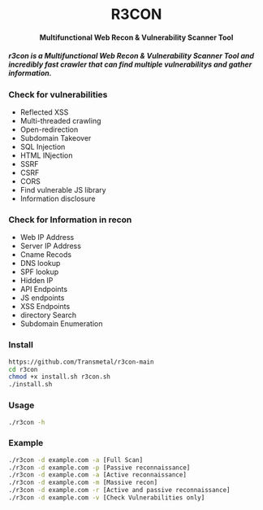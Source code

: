 <h1 align="center">
  <br>
  R3CON
  <br>
</h1>

<h4 align="center">Multifunctional Web Recon & Vulnerability Scanner Tool</h4>

##### r3con is a Multifunctional Web Recon & Vulnerability Scanner Tool and incredibly fast crawler that can find multiple vulnerabilitys and gather information.


### Check for vulnerabilities
- Reflected XSS
- Multi-threaded crawling
- Open-redirection
- Subdomain Takeover
- SQL Injection
- HTML INjection
- SSRF
- CSRF
- CORS
- Find vulnerable JS library
- Information disclosure

### Check for Information in recon
- Web IP Address
- Server IP Address
- Cname Recods
- DNS lookup
- SPF lookup
- Hidden IP
- API Endpoints
- JS endpoints
- XSS Endpoints
- directory Search
- Subdomain Enumeration


### Install
```bash
https://github.com/Transmetal/r3con-main
cd r3con
chmod +x install.sh r3con.sh
./install.sh
```
### Usage
```bash
./r3con -h

```
### Example
```bash
./r3con -d example.com -a [Full Scan]
./r3con -d example.com -p [Passive reconnaissance]
./r3con -d example.com -a [Active reconnaissance]
./r3con -d example.com -m [Massive recon]
./r3con -d example.com -r [Active and passive reconnaissance]
./r3con -d example.com -v [Check Vulnerabilities only]
```
